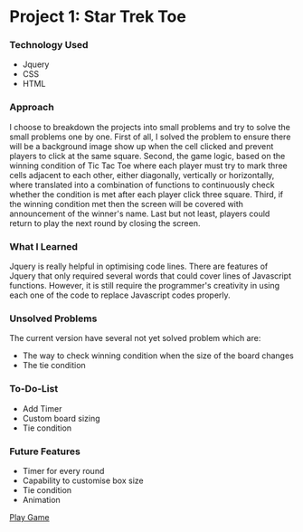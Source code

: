 # Project 1: Star Trek Toe

### Technology Used
* Jquery
* CSS
* HTML

### Approach

I choose to breakdown the projects into small problems and try to solve the small problems one by one. First of all, I solved the problem to ensure there will be a background image show up when the cell clicked and prevent players to click at the same square. Second, the game logic, based on the winning condition of Tic Tac Toe where each player must try to mark three cells adjacent to each other, either diagonally, vertically or horizontally, where translated into a combination of functions to continuously check whether the condition is met after each player click three square. Third, if the winning condition met then the screen will be covered with announcement of the winner's name. Last but not least, players could return to play the next round by closing the screen.

### What I Learned

Jquery is really helpful in optimising code lines. There are features of Jquery that only required several words that could cover lines of Javascript functions. However, it is still require the programmer's creativity in using each one of the code to replace Javascript codes properly.

### Unsolved Problems

The current version have several not yet solved problem which are:
* The way to check winning condition when the size of the board changes
* The tie condition

### To-Do-List

* Add Timer
* Custom board sizing
* Tie condition

### Future Features

* Timer for every round
* Capability to customise box size
* Tie condition
* Animation

[Play Game](https://lfonz9364.github.io/project1-StarTrekToe/)
